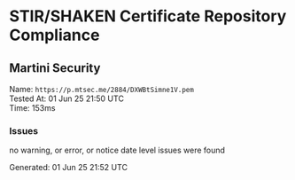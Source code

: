 # STIR/SHAKEN Certificate Repository Compliance

## Martini Security

Name: `https://p.mtsec.me/2884/DXWBtSimne1V.pem`\
Tested At: 01 Jun 25 21:50 UTC\
Time: 153ms

### Issues

no warning, or error, or notice date level issues were found

Generated: 01 Jun 25 21:52 UTC